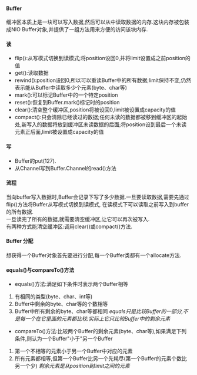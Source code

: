 #### Buffer 
缓冲区本质上是一块可以写入数据,然后可以从中读取数据的内存.这块内存被包装成NIO Buffer对象,并提供了一组方法用来方便的访问该块内存.

#### 读
* flip():从写模式切换到读模式;将position设回0,并将limit设置成之前position的值
* get():读取数据
* rewind():position设回0,所以可以重读Buffer中的所有数据;limit保持不变,仍然表示能从Buffer中读取多少个元素(byte、char等)
* mark():可以标记Buffer中的一个特定position
* reset():恢复到Buffer.mark()标记时的position
* clear():清空整个缓冲区,position将被设回0,limit被设置成capacity的值
* compact():只会清除已经读过的数据;任何未读的数据都被移到缓冲区的起始处,新写入的数据将放到缓冲区未读数据的后面;将position设到最后一个未读元素正后面,limit被设置成capacity的值

#### 写
* Buffer的put(127).
* 从Channel写到Buffer.Channel的read()方法


#### 流程
当向buffer写入数据时,Buffer会记录下写了多少数据.一旦要读取数据,需要先通过flip()方法将Buffer从写模式切换到读模式,
在读模式下可以读取之前写入到buffer的所有数据.  
一旦读完了所有的数据,就需要清空缓冲区,让它可以再次被写入.  
有两种方式能清空缓冲区:调用clear()或compact()方法. 


#### Buffer 分配
想获得一个Buffer对象首先要进行分配,每一个Buffer类都有一个allocate方法.

#### equals()与compareTo()方法
* equals()方法:满足如下条件时表示两个Buffer相等
1. 有相同的类型(byte、char、int等)
2. Buffer中剩余的byte、char等的个数相等
3. Buffer中所有剩余的byte、char等都相同
*equals只是比较Buffer的一部分,不是每一个在它里面的元素都比较.实际上它只比较Buffer中的剩余元素*

* compareTo()方法:比较两个Buffer的剩余元素(byte、char等),如果满足下列条件,则认为一个Buffer"小于"另一个Buffer
1. 第一个不相等的元素小于另一个Buffer中对应的元素
2. 所有元素都相等,但第一个Buffer比另一个先耗尽(第一个Buffer的元素个数比另一个少)
*剩余元素是从position到limit之间的元素*
